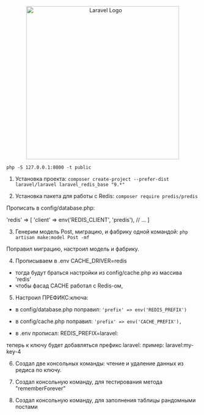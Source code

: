 <p align="center"><a href="https://laravel.com" target="_blank"><img src="https://raw.githubusercontent.com/laravel/art/master/logo-lockup/5%20SVG/2%20CMYK/1%20Full%20Color/laravel-logolockup-cmyk-red.svg" width="400" alt="Laravel Logo"></a></p>

`php -S 127.0.0.1:8000 -t public`

1. Установка проекта: `composer create-project --prefer-dist laravel/laravel laravel_redis_base "9.*"`

2. Установка пакета для работы с Redis: `composer require predis/predis` 

Прописать в config/database.php:

'redis' => [
    'client' => env('REDIS_CLIENT', 'predis'),
    // ...
]

3. Генерим модель Post, миграцию, и фабрику одной командой:
`php artisan make:model Post -mf`

Поправил миграцию, настроил модель и фабрику.

4. Прописываем в .env CACHE_DRIVER=redis
- тогда будут браться настройки из config/cache.php из массива 'redis'
- чтобы фасад CACHE работал с Redis-ом,

5. Настроил ПРЕФИКС:ключа:
- в config/database.php поправил:
`'prefix' => env('REDIS_PREFIX')`

- в config/cache.php поправил:
`'prefix' => env('CACHE_PREFIX'),`

- в .env прописал:
REDIS_PREFIX=laravel:

теперь к ключу будет добавляться префикс laravel:
пример: laravel:my-key-4

6. Создал две консольных команды: чтение и удаление данных из редиса по ключу.

7. Создал консольную команду, для тестирования метода "rememberForever"

8. Создал консольную команду, для заполнения таблицы рандомными постами
